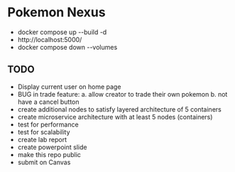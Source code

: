 # Pokemon Nexus

- docker compose up --build -d
- http://localhost:5000/
- docker compose down --volumes

## TODO
- Display current user on home page 
- BUG in trade feature:
	a. allow creator to trade their own pokemon
	b. not have a cancel button
- create additional nodes to satisfy layered architecture of 5 containers 
- create microservice architecture with at least 5 nodes (containers)
- test for performance
- test for scalability
- create lab report
- create powerpoint slide
- make this repo public
- submit on Canvas
